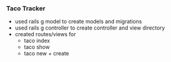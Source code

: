 ### Taco Tracker

- used rails g model to create models and migrations
- used rails g controller to create controller and view directory
- created routes/views for
  - taco index
  - taco show
  - taco new + create
